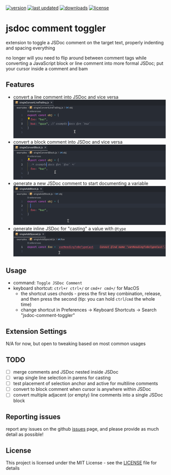 [![version](https://img.shields.io/vscode-marketplace/v/zachhardesty.jsdoc-comment-toggler.svg?style=flat-square)](https://marketplace.visualstudio.com/items?itemName=zachhardesty.jsdoc-comment-toggler)
[![last updated](https://img.shields.io/visual-studio-marketplace/last-updated/zachhardesty.jsdoc-comment-toggler?color=0fCC10&style=flat-square)](https://marketplace.visualstudio.com/items?itemName=zachhardesty.jsdoc-comment-toggler)
[![downloads](https://img.shields.io/vscode-marketplace/d/zachhardesty.jsdoc-comment-toggler.svg?color=0fCC10&style=flat-square)](https://marketplace.visualstudio.com/items?itemName=zachhardesty.jsdoc-comment-toggler)
[![license](https://img.shields.io/github/license/zachhardesty7/jsdoc-comment-toggler.svg?color=0fCC10&style=flat-square)](https://github.com/zachhardesty7/jsdoc-comment-toggler/blob/master/LICENSE)

# jsdoc comment toggler

extension to toggle a JSDoc comment on the target text, properly indenting and spacing
everything

no longer will you need to flip around between comment tags while converting a
JavaScript block or line comment into more formal JSDoc; put your cursor inside a
comment and bam

## Features

- convert a line comment into JSDoc and vice versa
  ![toggle line comment](images/toggle-line.gif)
- convert a block comment into JSDoc and vice versa
  ![toggle block comment](images/toggle-block.gif)
- generate a new JSDoc comment to start documenting a variable
  ![generate new JSDoc](images/add.gif)
- generate inline JSDoc for "casting" a value with `@type`
  ![generate inline JSDoc](images/add-inline.gif)

## Usage

- command: `Toggle JSDoc Comment`
- keyboard shortcut: `ctrl+r ctrl+/` or `cmd+r cmd+/` for MacOS
  - the shortcut uses chords - press the first key combination, release, and then
    press the second (tip: you can hold `ctrl`/`cmd` the whole time)
  - change shortcut in Preferences -> Keyboard Shortcuts -> Search "jsdoc-comment-toggler"

## Extension Settings

N/A for now, but open to tweaking based on most common usages

## TODO

- [ ] merge comments and JSDoc nested inside JSDoc
- [ ] wrap single line selection in parens for casting
- [ ] test placement of selection anchor and active for multiline comments
- [ ] convert to block comment when cursor is anywhere within JSDoc
- [ ] convert multiple adjacent (or empty) line comments into a single JSDoc block

## Reporting issues

report any issues on the github
[issues](https://github.com/zachhardesty7/jsdoc-comment-toggler/issues) page, and please
provide as much detail as possible!

## License

This project is licensed under the MIT License - see the [LICENSE](LICENSE) file for details
